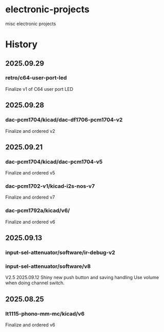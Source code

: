 # electronic-projects
 misc electronic projects

# History

## 2025.09.29

### retro/c64-user-port-led
Finalize v1 of C64 user port LED

## 2025.09.28

### dac-pcm1704/kicad/dac-df1706-pcm1704-v2
Finalize and ordered v2

## 2025.09.21

### dac-pcm1704/kicad/dac-pcm1704-v5
Finalize and ordered v5

### dac-pcm1702-v1/kicad-i2s-nos-v7
Finalize and ordered v7

### dac-pcm1792a/kicad/v6/
Finalize and ordered v6

## 2025.09.13

### input-sel-attenuator/software/ir-debug-v2

### input-sel-attenuator/software/v8
V2.5 2025.09.12 Shiny new push button and saving handling
     Use volume when doing channel switch.

## 2025.08.25

### lt1115-phono-mm-mc/kicad/v6
Finalize and ordered v6
